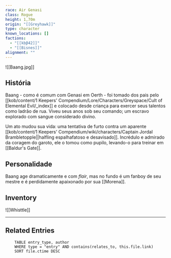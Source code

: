 ```yaml
---
race: Air Genasi
class: Rogue
height: 1,70m
origin: "[[Greyhawk]]"
type: character
known_locations: []
factions:
  - "[[kbβ42]]"
  - "[[Bisnes]]"
alignment: ""
---
```

![[Baang.jpg]]

## História
Baang - como é comum com Genasi em Oerth - foi tomado dos pais pelo [[kob/content/1 Keepers' Compendium/Lore/Characters/Greyspace/Cult of Elemental Evil/_index]] e colocado desde criança para exercer seus talentos como ladrão de rua. Viveu seus anos sob seu comando; um escravo explorado com sangue considerado divino. 

Um ato mudou sua vida: uma tentativa de furto contra um aparente [[kob/content/1 Keepers' Compendium/wiki/characters/Captain Jordal Brambletopple||halfling espalhafatoso e desavisado]]. Incrédulo e admirado da coragem do garoto, ele o tomou como pupilo, levando-o para treinar em [[Baldur's Gate]]. 

## Personalidade
Baang age dramaticamente e com _flair_, mas no fundo é um fanboy de seu mestre e é perdidamente apaixonado por sua [[Morena]]. 

## Inventory
![[Whisttle]]



---

<!-- DYNAMIC:related-entries -->

## Related Entries

```dataview
    TABLE entry_type, author
    WHERE type = "entry" AND contains(relates_to, this.file.link)
    SORT file.ctime DESC
```

<!-- /DYNAMIC -->
